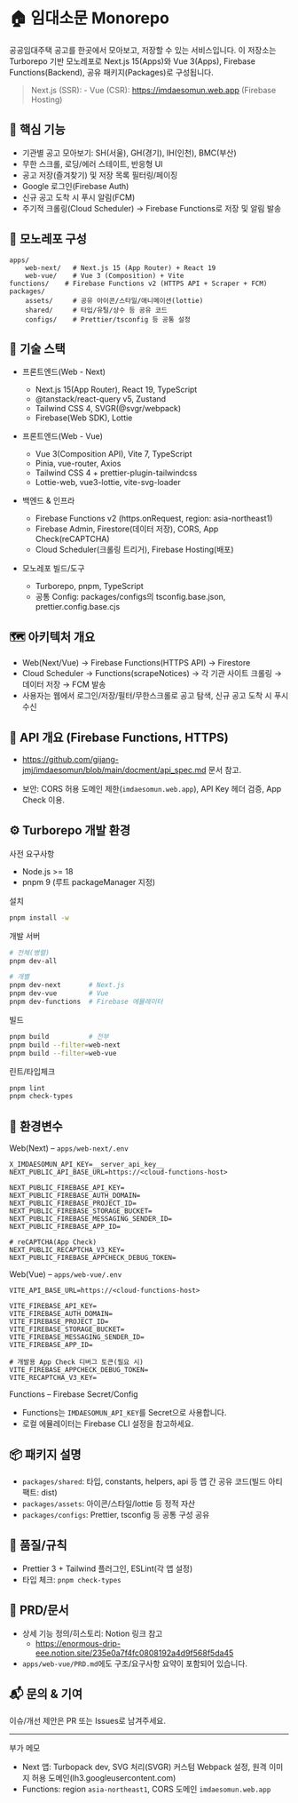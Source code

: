 # 🏠 임대소문 Monorepo

공공임대주택 공고를 한곳에서 모아보고, 저장할 수 있는 서비스입니다. 이 저장소는 Turborepo 기반 모노레포로 Next.js 15(Apps)와 Vue 3(Apps), Firebase Functions(Backend), 공유 패키지(Packages)로 구성됩니다.

> Next.js (SSR): -
> Vue (CSR): https://imdaesomun.web.app (Firebase Hosting)

## 📌 핵심 기능

- 기관별 공고 모아보기: SH(서울), GH(경기), IH(인천), BMC(부산)
- 무한 스크롤, 로딩/에러 스테이트, 반응형 UI
- 공고 저장(즐겨찾기) 및 저장 목록 필터링/페이징
- Google 로그인(Firebase Auth)
- 신규 공고 도착 시 푸시 알림(FCM)
- 주기적 크롤링(Cloud Scheduler) → Firebase Functions로 저장 및 알림 발송

## 🧱 모노레포 구성

```
apps/
	web-next/   # Next.js 15 (App Router) + React 19
	web-vue/    # Vue 3 (Composition) + Vite
functions/    # Firebase Functions v2 (HTTPS API + Scraper + FCM)
packages/
	assets/     # 공유 아이콘/스타일/애니메이션(lottie)
	shared/     # 타입/유틸/상수 등 공유 코드
	configs/    # Prettier/tsconfig 등 공통 설정
```

## 🔧 기술 스택

- 프론트엔드(Web - Next)
  - Next.js 15(App Router), React 19, TypeScript
  - @tanstack/react-query v5, Zustand
  - Tailwind CSS 4, SVGR(@svgr/webpack)
  - Firebase(Web SDK), Lottie

- 프론트엔드(Web - Vue)
  - Vue 3(Composition API), Vite 7, TypeScript
  - Pinia, vue-router, Axios
  - Tailwind CSS 4 + prettier-plugin-tailwindcss
  - Lottie-web, vue3-lottie, vite-svg-loader

- 백엔드 & 인프라
  - Firebase Functions v2 (https.onRequest, region: asia-northeast1)
  - Firebase Admin, Firestore(데이터 저장), CORS, App Check(reCAPTCHA)
  - Cloud Scheduler(크롤링 트리거), Firebase Hosting(배포)

- 모노레포 빌드/도구
  - Turborepo, pnpm, TypeScript
  - 공통 Config: packages/configs의 tsconfig.base.json, prettier.config.base.cjs

## 🗺️ 아키텍처 개요

- Web(Next/Vue) → Firebase Functions(HTTPS API) → Firestore
- Cloud Scheduler → Functions(scrapeNotices) → 각 기관 사이트 크롤링 → 데이터 저장 → FCM 발송
- 사용자는 웹에서 로그인/저장/필터/무한스크롤로 공고 탐색, 신규 공고 도착 시 푸시 수신

## 📡 API 개요 (Firebase Functions, HTTPS)

- https://github.com/gijang-jmj/imdaesomun/blob/main/docment/api_spec.md 문서 참고.

- 보안: CORS 허용 도메인 제한(`imdaesomun.web.app`), API Key 헤더 검증, App Check 이용.

## ⚙️ Turborepo 개발 환경

사전 요구사항

- Node.js >= 18
- pnpm 9 (루트 packageManager 지정)

설치

```bash
pnpm install -w
```

개발 서버

```bash
# 전체(병렬)
pnpm dev-all

# 개별
pnpm dev-next       # Next.js
pnpm dev-vue        # Vue
pnpm dev-functions  # Firebase 에뮬레이터
```

빌드

```bash
pnpm build          # 전부
pnpm build --filter=web-next
pnpm build --filter=web-vue
```

린트/타입체크

```bash
pnpm lint
pnpm check-types
```

## 🔐 환경변수

Web(Next) – `apps/web-next/.env`

```env
X_IMDAESOMUN_API_KEY=__server_api_key__
NEXT_PUBLIC_API_BASE_URL=https://<cloud-functions-host>

NEXT_PUBLIC_FIREBASE_API_KEY=
NEXT_PUBLIC_FIREBASE_AUTH_DOMAIN=
NEXT_PUBLIC_FIREBASE_PROJECT_ID=
NEXT_PUBLIC_FIREBASE_STORAGE_BUCKET=
NEXT_PUBLIC_FIREBASE_MESSAGING_SENDER_ID=
NEXT_PUBLIC_FIREBASE_APP_ID=

# reCAPTCHA(App Check)
NEXT_PUBLIC_RECAPTCHA_V3_KEY=
NEXT_PUBLIC_FIREBASE_APPCHECK_DEBUG_TOKEN=
```

Web(Vue) – `apps/web-vue/.env`

```env
VITE_API_BASE_URL=https://<cloud-functions-host>

VITE_FIREBASE_API_KEY=
VITE_FIREBASE_AUTH_DOMAIN=
VITE_FIREBASE_PROJECT_ID=
VITE_FIREBASE_STORAGE_BUCKET=
VITE_FIREBASE_MESSAGING_SENDER_ID=
VITE_FIREBASE_APP_ID=

# 개발용 App Check 디버그 토큰(필요 시)
VITE_FIREBASE_APPCHECK_DEBUG_TOKEN=
VITE_RECAPTCHA_V3_KEY=
```

Functions – Firebase Secret/Config

- Functions는 `IMDAESOMUN_API_KEY`를 Secret으로 사용합니다.
- 로컬 에뮬레이터는 Firebase CLI 설정을 참고하세요.

## 📦 패키지 설명

- `packages/shared`: 타입, constants, helpers, api 등 앱 간 공유 코드(빌드 아티팩트: dist)
- `packages/assets`: 아이콘/스타일/lottie 등 정적 자산
- `packages/configs`: Prettier, tsconfig 등 공통 구성 공유

## 🧪 품질/규칙

- Prettier 3 + Tailwind 플러그인, ESLint(각 앱 설정)
- 타입 체크: `pnpm check-types`

## 📄 PRD/문서

- 상세 기능 정의/히스토리: Notion 링크 참고
  - https://enormous-drip-eee.notion.site/235e0a7f4fc0808192a4d9f568f5da45
- `apps/web-vue/PRD.md`에도 구조/요구사항 요약이 포함되어 있습니다.

## 📬 문의 & 기여

이슈/개선 제안은 PR 또는 Issues로 남겨주세요.

---

부가 메모

- Next 앱: Turbopack dev, SVG 처리(SVGR) 커스텀 Webpack 설정, 원격 이미지 허용 도메인(lh3.googleusercontent.com)
- Functions: region `asia-northeast1`, CORS 도메인 `imdaesomun.web.app`
